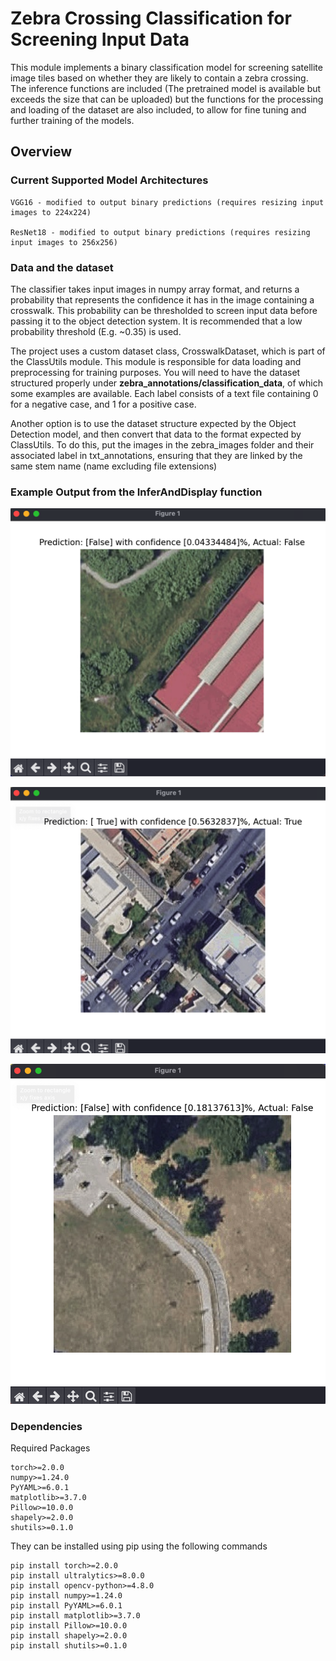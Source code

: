 # Zebra Crossing Classification for Screening Input Data

This module implements a binary classification model for screening satellite image tiles based on whether they are likely to contain a zebra crossing. The inference functions are included (The pretrained model is available but exceeds the size that can be uploaded) but the functions for the processing and loading of the dataset are also included, to allow for fine tuning and further training of the models.

## Overview
### Current Supported Model Architectures
```
VGG16 - modified to output binary predictions (requires resizing input images to 224x224) 

ResNet18 - modified to output binary predictions (requires resizing input images to 256x256)
```
### Data and the dataset
The classifier takes input images in numpy array format, and returns a probability that represents the confidence it has in the image containing a crosswalk. This probability can be thresholded to screen input data before passing it to the object detection system. It is recommended that a low probability threshold (E.g. ~0.35) is used.

The project uses a custom dataset class, CrosswalkDataset, which is part of the ClassUtils module. This module is responsible for data loading and preprocessing for training purposes. You will need to have the dataset structured properly under __zebra_annotations/classification_data__, of which some examples are available. Each label consists of a text file containing 0 for a negative case, and 1 for a positive case.

Another option is to use the dataset structure expected by the Object Detection model, and then convert that data to the format expected by ClassUtils. To do this, put the images in the zebra_images folder and their associated label in txt_annotations, ensuring that they are linked by the same stem name (name excluding file extensions)


### Example Output from the **InferAndDisplay** function

![Example Classification](DisplayImages/Screenshot%202025-01-10%20at%2014.41.27.png)

![Example Classification](DisplayImages/Screenshot%202025-01-10%20at%2014.41.41.png)

![Example Classification](DisplayImages/Screenshot%202025-01-10%20at%2014.42.09.png)


### Dependencies
Required Packages
```
torch>=2.0.0
numpy>=1.24.0
PyYAML>=6.0.1
matplotlib>=3.7.0
Pillow>=10.0.0
shapely>=2.0.0
shutils>=0.1.0
```

They can be installed using pip using the following commands
```
pip install torch>=2.0.0
pip install ultralytics>=8.0.0
pip install opencv-python>=4.8.0
pip install numpy>=1.24.0
pip install PyYAML>=6.0.1
pip install matplotlib>=3.7.0
pip install Pillow>=10.0.0
pip install shapely>=2.0.0
pip install shutils>=0.1.0
```
